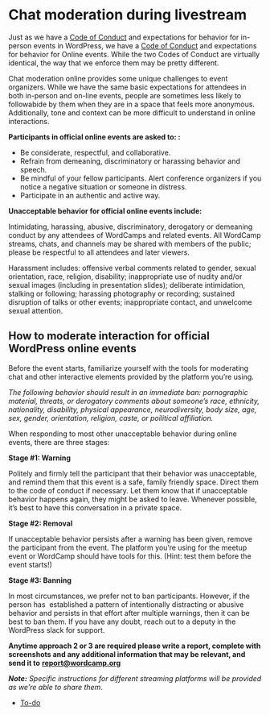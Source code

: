 # Chat moderation during livestream

Just as we have a [Code of Conduct](https://make.wordpress.org/community/handbook/wordcamp-organizer/planning-details/code-of-conduct/) and expectations for behavior for in-person events in WordPress, we have a [Code of Conduct](https://make.wordpress.org/community/handbook/virtual-events/online-code-of-conduct/) and expectations for behavior for Online events. While the two Codes of Conduct are virtually identical, the way that we enforce them may be pretty different.

Chat moderation online provides some unique challenges to event organizers. While we have the same basic expectations for attendees in both in-person and on-line events, people are sometimes less likely to followabide by them when they are in a space that feels more anonymous. Additionally, tone and context can be more difficult to understand in online interactions. 

**Participants in official online events are asked to: :** 

*   Be considerate, respectful, and collaborative.
*   Refrain from demeaning, discriminatory or harassing behavior and speech.
*   Be mindful of your fellow participants. Alert conference organizers if you notice a negative situation or someone in distress.
*   Participate in an authentic and active way. 

**Unacceptable behavior for official online events include:** 

Intimidating, harassing, abusive, discriminatory, derogatory or demeaning conduct by any attendees of WordCamps and related events. All WordCamp streams, chats, and channels may be shared with members of the public; please be respectful to all attendees and later viewers.

Harassment includes: offensive verbal comments related to gender, sexual orientation, race, religion, disability; inappropriate use of nudity and/or sexual images (including in presentation slides); deliberate intimidation, stalking or following; harassing photography or recording; sustained disruption of talks or other events; inappropriate contact, and unwelcome sexual attention.

## How to moderate interaction for official WordPress online events

Before the event starts, familiarize yourself with the tools for moderating chat and other interactive elements provided by the platform you’re using.

*The following behavior should result in an immediate ban: pornographic material, threats, or derogatory comments about someone’s race, ethnicity, nationality, disability, physical appearance, neurodiversity, body size, age, sex, gender, orientation, religion, caste, or poilitical affiliation.*

When responding to most other unacceptable behavior during online events, there are three stages:

**Stage #1: Warning** 

Politely and firmly tell the participant that their behavior was unacceptable, and remind them that this event is a safe, family friendly space. Direct them to the code of conduct if necessary. Let them know that if unacceptable behavior happens again, they might be asked to leave. Whenever possible, it’s best to have this conversation in a private space.

**Stage #2: Removal**

If unacceptable behavior persists after a warning has been given, remove the participant from the event. The platform you’re using for the meetup event or WordCamp should have tools for this. (Hint: test them before the event starts!)

**Stage #3: Banning** 

In most circumstances, we prefer not to ban participants. However, if the person has  established a pattern of intentionally distracting or abusive behavior and persists in that effort after multiple warnings, then it can be best to ban them. If you have any doubt, reach out to a deputy in the WordPress slack for support.

**Anytime approach 2 or 3 are required please write a report, complete with screenshots and any additional information that may be relevant, and send it to** [**report@wordcamp.org**](mailto:report@wordcamp.org)

***Note:*** *Specific instructions for different streaming platforms will be provided as we’re able to share them*.

*   [To-do](# "To-do")
